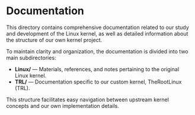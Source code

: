 # Documentation

This directory contains comprehensive documentation related to our study and development of the Linux kernel, as well as detailed information about the structure of our own kernel project.

To maintain clarity and organization, the documentation is divided into two main subdirectories:

- **Linux/** — Materials, references, and notes pertaining to the original Linux kernel.  
- **TRL/** — Documentation specific to our custom kernel, TheRootLinux (TRL).

This structure facilitates easy navigation between upstream kernel concepts and our own implementation details.
